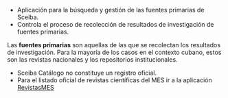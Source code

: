 * Aplicación para la búsqueda y gestión de las fuentes primarias de Sceiba. 
* Controla el proceso de recolección de resultados de investigación de fuentes primarias.

Las **fuentes primarias** son aquellas de las que se recolectan los resultados de investigación. Para la mayoría de los casos en el contexto cubano, estos son las revistas nacionales y los repositorios institucionales.

* Sceiba Catálogo no constituye un registro oficial. 
* Para el listado oficial de revistas científicas del MES ir a la aplicación [RevistasMES](https://revistasmes.sceiba.cu)

